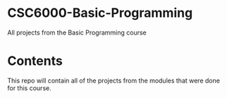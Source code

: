 # CSC6000-Basic-Programming
All projects from the Basic Programming course

# Contents
This repo will contain all of the projects from the modules that were done for this course.
